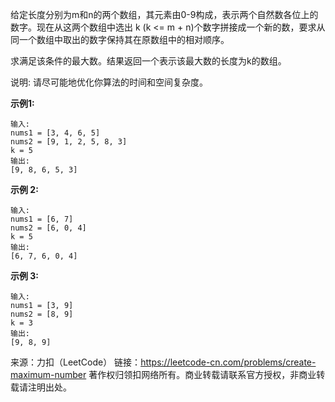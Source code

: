 给定长度分别为m和n的两个数组，其元素由0-9构成，表示两个自然数各位上的数字。现在从这两个数组中选出 k (k <= m + n)个数字拼接成一个新的数，要求从同一个数组中取出的数字保持其在原数组中的相对顺序。

求满足该条件的最大数。结果返回一个表示该最大数的长度为k的数组。

说明: 请尽可能地优化你算法的时间和空间复杂度。

**示例1:**

```
输入:
nums1 = [3, 4, 6, 5]
nums2 = [9, 1, 2, 5, 8, 3]
k = 5
输出:
[9, 8, 6, 5, 3]
```
**示例 2:**
```
输入:
nums1 = [6, 7]
nums2 = [6, 0, 4]
k = 5
输出:
[6, 7, 6, 0, 4]
```
**示例 3:**
```
输入:
nums1 = [3, 9]
nums2 = [8, 9]
k = 3
输出:
[9, 8, 9]
```

来源：力扣（LeetCode）
链接：https://leetcode-cn.com/problems/create-maximum-number
著作权归领扣网络所有。商业转载请联系官方授权，非商业转载请注明出处。